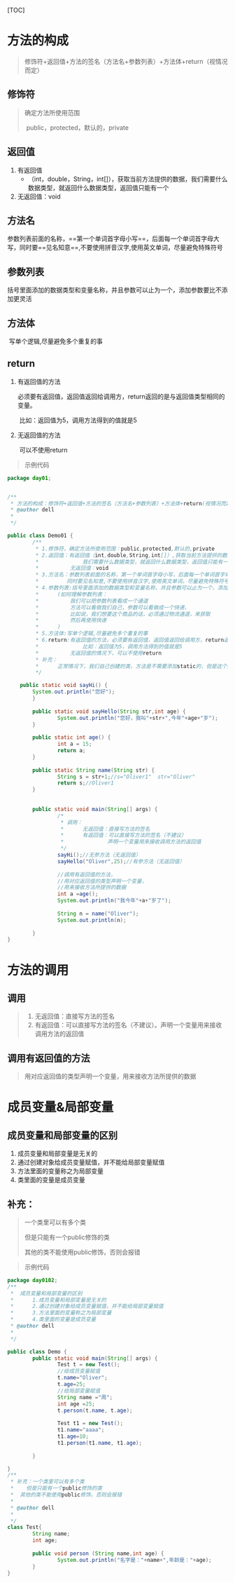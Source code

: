 [TOC]



# 方法的构成

> 修饰符+返回值+方法的签名（方法名+参数列表）+方法体+return（视情况而定）

## 修饰符

> 确定方法所使用范围
>
> ​	public，protected，默认的，private

## 返回值

1. 有返回值
   - （int，double，String，int[]），获取当前方法提供的数据，我们需要什么数据类型，就返回什么数据类型，返回值只能有一个
2. 无返回值：void

## 方法名

​	参数列表前面的名称，==第一个单词首字母小写==，后面每一个单词首字母大写，同时要==见名知意==,不要使用拼音汉字,使用英文单词，尽量避免特殊符号

## 参数列表

​	括号里面添加的数据类型和变量名称，并且参数可以止为一个，添加参数要比不添加更灵活

## 方法体

​	写单个逻辑,尽量避免多个重复的事

## return

1. 有返回值的方法

   ​	必须要有返回值，返回值返回给调用方，return返回的是与返回值类型相同的变量。

   ​	比如：返回值为5，调用方法得到的值就是5

2. 无返回值的方法

   ​	可以不使用return

> 示例代码

```java
package day01;


/**
 * 方法的构成：修饰符+返回值+方法的签名（方法名+参数列表）+方法体+return(视情况而定)
 * @author dell
 *
 */

public class Demo01 {
        /**
         * 1.修饰符，确定方法所使用范围：public,protected,默认的,private
         * 2.返回值：有返回值（int,double,String,int[]）,获取当前方法提供的数据,
         * 				我们需要什么数据类型，就返回什么数据类型，返回值只能有一个
         * 		    无返回值：void
         * 3.方法名：参数列表前面的名称，第一个单词首字母小写，后面每一个单词首字母大写，
         * 		   同时要见名知意,不要使用拼音汉字,使用英文单词，尽量避免特殊符号
         * 4.参数列表:括号里面添加的数据类型和变量名称，并且参数可以止为一个，添加参数要比不参加更灵活
         * 		(如何理解参数列表：
         * 			我们可以把参数列表看成一个通道
         * 			方法可以看做我们自己，参数可以看做成一个快递，
         * 			比如说，我们想要这个商品的话，必须通过物流通道，来获取
         * 			然后再使用快递
         * 		)
         * 5.方法体:写单个逻辑,尽量避免多个重复的事
         * 6.return:有返回值的方法，必须要有返回值，返回值返回给调用方，return返回的是与返回值类型相同的变量
         * 				比如：返回值为5，调用方法得到的值就是5
         * 			无返回值的情况下，可以不使用return
         * 补充：
         * 		正常情况下，我们自己创建的类，方法是不需要添加static的，但是这个类中包含了main方法，那么所有的方法必须是静态的
         */

    public static void sayHi() {
        System.out.println("您好");
        }
        
        public static void sayHello(String str,int age) {
                System.out.println("您好，我叫"+str+",今年"+age+"岁");
        }
        
        public static int age() {
                int a = 15;
                return a;
        }
        
        public static String name(String str) {
                String s = str+1;//s="Oliver1"  str="Oliver"
                return s;//Oliver1
        }
        
        
        public static void main(String[] args) {
                /*
                 * 调用：
                 * 		无返回值：直接写方法的签名
                 * 		有返回值：可以直接写方法的签名（不建议）
                 * 				声明一个变量用来接收调用方法的返回值
                 */
                sayHi();//无参方法（无返回值）
                sayHello("Oliver",25);//有参方法（无返回值）
                
                //调用有返回值的方法，
                //用对应返回值的类型声明一个变量，
                //用来接收方法所提供的数据
                int a =age();
                System.out.println("我今年"+a+"岁了");
                
                String n = name("Oliver");
                System.out.println(n);
                
        }
}

```



# 方法的调用

## 调用

> 1. 无返回值：直接写方法的签名
> 2. 有返回值：可以直接写方法的签名（不建议）。声明一个变量用来接收调用方法的返回值

## 调用有返回值的方法

> 用对应返回值的类型声明一个变量，用来接收方法所提供的数据



# 成员变量&局部变量

## 成员变量和局部变量的区别

1. 成员变量和局部变量是无关的
2. 通过创建对象给成员变量赋值，并不能给局部变量赋值
3. 方法里面的变量称之为局部变量
4. 类里面的变量是成员变量

## 补充：

> 一个类里可以有多个类
>
> 但是只能有一个public修饰的类
>
> 其他的类不能使用public修饰，否则会报错



> 示例代码

```java
package day0102;
/**
 * 	成员变量和局部变量的区别
 * 		1.成员变量和局部变量是无关的
 * 		2.通过创建对象给成员变量赋值，并不能给局部变量赋值
 * 		3.方法里面的变量称之为局部变量
 * 		4.类里面的变量是成员变量
 * @author dell
 *
 */

public class Demo {
        public static void main(String[] args) {
                Test t = new Test();
                //给成员变量赋值
                t.name="Oliver";
                t.age=25;
                //给局部变量赋值
                String name ="周";
                int age =25;
                t.person(t.name, t.age);
                
                Test t1 = new Test();
                t1.name="aaaa";
                t1.age=10;
                t1.person(t1.name, t1.age);
                
        }

}
/**
 * 补充：一个类里可以有多个类
 * 	  但是只能有一个public修饰的类
 * 	其他的类不能使用public修饰，否则会报错
 * 	
 * @author dell
 *
 */
class Test{
        String name;
        int age;
        
        public void person (String name,int age) {
                System.out.println("名字是："+name+",年龄是："+age);
        }
}

```


